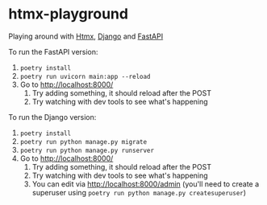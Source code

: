 # htmx-playground

Playing around with [Htmx](https://htmx.org/), [Django](https://www.djangoproject.com) and [FastAPI](https://fastapi.tiangolo.com/)

To run the FastAPI version:

1. `poetry install`
2. `poetry run uvicorn main:app --reload`
3. Go to [http://localhost:8000/](http://localhost:8000/)
   1. Try adding something, it should reload after the POST
   2. Try watching with dev tools to see what's happening


To run the Django version:

1. `poetry install`
2. `poetry run python manage.py migrate`
3. `poetry run python manage.py runserver`
4. Go to [http://localhost:8000/](http://localhost:8000/)
   1. Try adding something, it should reload after the POST
   2. Try watching with dev tools to see what's happening
   3. You can edit via [http://localhost:8000/admin](http://localhost:8000/admin) (you'll need to create a superuser using `poetry run python manage.py createsuperuser`)

